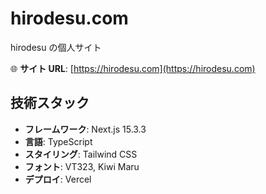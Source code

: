 # hirodesu.com

hirodesu の個人サイト

🌐 **サイト URL**: [https://hirodesu.com](https://hirodesu.com)

## 技術スタック

- **フレームワーク**: Next.js 15.3.3
- **言語**: TypeScript
- **スタイリング**: Tailwind CSS
- **フォント**: VT323, Kiwi Maru
- **デプロイ**: Vercel
